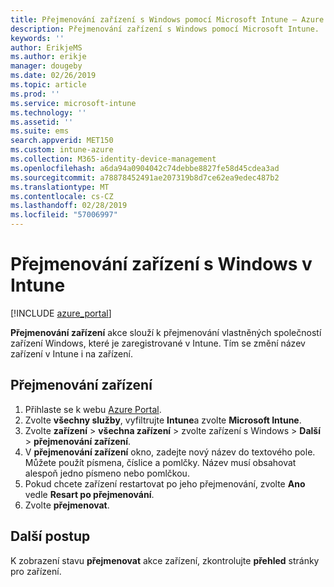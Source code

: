```yaml
---
title: Přejmenování zařízení s Windows pomocí Microsoft Intune – Azure | Dokumentace Microsoftu
description: Přejmenování zařízení s Windows pomocí Microsoft Intune.
keywords: ''
author: ErikjeMS
ms.author: erikje
manager: dougeby
ms.date: 02/26/2019
ms.topic: article
ms.prod: ''
ms.service: microsoft-intune
ms.technology: ''
ms.assetid: ''
ms.suite: ems
search.appverid: MET150
ms.custom: intune-azure
ms.collection: M365-identity-device-management
ms.openlocfilehash: a6da94a0904042c74debbe8827fe58d45cdea3ad
ms.sourcegitcommit: a78878452491ae207319b8d7ce62ea9edec487b2
ms.translationtype: MT
ms.contentlocale: cs-CZ
ms.lasthandoff: 02/28/2019
ms.locfileid: "57006997"
---
```

# <a name="rename-a-windows-device-in-intune"></a>Přejmenování zařízení s Windows v Intune


[!INCLUDE [azure_portal](./includes/azure_portal.md)]

**Přejmenování zařízení** akce slouží k přejmenování vlastněných společností zařízení Windows, které je zaregistrované v Intune. Tím se změní název zařízení v Intune i na zařízení. 


## <a name="rename-a-device"></a>Přejmenování zařízení

1. Přihlaste se k webu [Azure Portal](https://portal.azure.com).
2. Zvolte **všechny služby**, vyfiltrujte **Intune**a zvolte **Microsoft Intune**.
3. Zvolte **zařízení** > **všechna zařízení** > zvolte zařízení s Windows > **Další** > **přejmenování zařízení**.
4. V **přejmenování zařízení** okno, zadejte nový název do textového pole. Můžete použít písmena, číslice a pomlčky. Název musí obsahovat alespoň jedno písmeno nebo pomlčkou.
5. Pokud chcete zařízení restartovat po jeho přejmenování, zvolte **Ano** vedle **Resart po přejmenování**.
6. Zvolte **přejmenovat**.



## <a name="next-steps"></a>Další postup

K zobrazení stavu **přejmenovat** akce zařízení, zkontrolujte **přehled** stránky pro zařízení.
